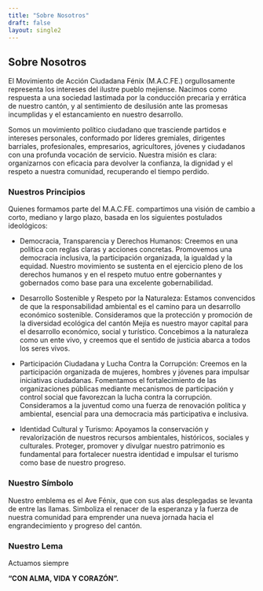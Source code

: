 ```yaml
---
title: "Sobre Nosotros"
draft: false
layout: single2
---
```


## Sobre Nosotros
El Movimiento de Acción Ciudadana Fénix (M.A.C.FE.) orgullosamente representa los intereses del ilustre pueblo mejiense. Nacimos como respuesta a una sociedad lastimada por la conducción precaria y errática de nuestro cantón, y al sentimiento de desilusión ante las promesas incumplidas y el estancamiento en nuestro desarrollo.

Somos un movimiento político ciudadano que trasciende partidos e intereses personales, conformado por líderes gremiales, dirigentes barriales, profesionales, empresarios, agricultores, jóvenes y ciudadanos con una profunda vocación de servicio. Nuestra misión es clara: organizarnos con eficacia para devolver la confianza, la dignidad y el respeto a nuestra comunidad, recuperando el tiempo perdido.

### Nuestros Principios

Quienes formamos parte del M.A.C.FE. compartimos una visión de cambio a corto, mediano y largo plazo, basada en los siguientes postulados ideológicos:

+ Democracia, Transparencia y Derechos Humanos: Creemos en una política con reglas claras y acciones concretas. Promovemos una democracia inclusiva, la participación organizada, la igualdad y la equidad. Nuestro movimiento se sustenta en el ejercicio pleno de los derechos humanos y en el respeto mutuo entre gobernantes y gobernados como base para una excelente gobernabilidad.

+ Desarrollo Sostenible y Respeto por la Naturaleza: Estamos convencidos de que la responsabilidad ambiental es el camino para un desarrollo económico sostenible. Consideramos que la protección y promoción de la diversidad ecológica del cantón Mejía es nuestro mayor capital para el desarrollo económico, social y turístico. Concebimos a la naturaleza como un ente vivo, y creemos que el sentido de justicia abarca a todos los seres vivos.

+ Participación Ciudadana y Lucha Contra la Corrupción: Creemos en la participación organizada de mujeres, hombres y jóvenes para impulsar iniciativas ciudadanas. Fomentamos el fortalecimiento de las organizaciones públicas mediante mecanismos de participación y control social que favorezcan la lucha contra la corrupción. Consideramos a la juventud como una fuerza de renovación política y ambiental, esencial para una democracia más participativa e inclusiva.

+ Identidad Cultural y Turismo: Apoyamos la conservación y revalorización de nuestros recursos ambientales, históricos, sociales y culturales. Proteger, promover y divulgar nuestro patrimonio es fundamental para fortalecer nuestra identidad e impulsar el turismo como base de nuestro progreso.


### Nuestro Símbolo
Nuestro emblema es el Ave Fénix, que con sus alas desplegadas se levanta de entre las llamas. Simboliza el renacer de la esperanza y la fuerza de nuestra comunidad para emprender una nueva jornada hacia el engrandecimiento y progreso del cantón.

### Nuestro Lema
Actuamos siempre

<div class="text-center">

**“CON ALMA, VIDA Y CORAZÓN”.**

</div>
